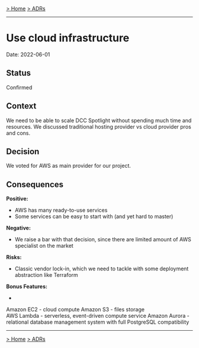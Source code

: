 [> Home](../README.md)    [> ADRs](README.md)

---

# Use cloud infrastructure<!-- ADR title //-->

Date: 2022-06-01<!-- current date //-->

## Status

Confirmed <!-- (Draft|Proposed|Confirmed) //-->

## Context

We need to be able to scale DCC Spotlight without spending much time and resources. We discussed traditional hosting provider vs cloud provider pros and cons.<!-- Add some context to explain what was the reason to introduce this ADR //-->

## Decision

We voted for AWS as main provider for our project.<!-- The decision given with with rational // -->

## Consequences

**Positive:**

- AWS has many ready-to-use services<!-- One of the drivers to consider it // -->
- Some services can be easy to start with (and yet hard to master)

**Negative:**

- We raise a bar with that decision, since there are limited amount of AWS specialist on the market<!-- One of the drivers to reject it // -->

**Risks:**

- Classic vendor lock-in, which we need to tackle with some deployment abstraction like Terraform<!-- Some risks // -->

**Bonus Features:**

- <!-- What we get for free // -->
Amazon EC2 - cloud compute
Amazon S3 - files storage  
AWS Lambda - serverless, event-driven compute service
Amazon Aurora - relational database management system with full PostgreSQL compatibility

---

[> Home](../README.md)    [> ADRs](README.md)
